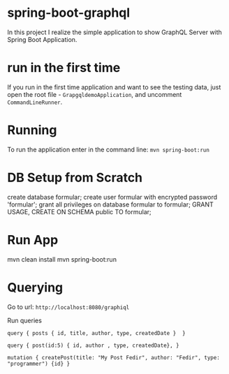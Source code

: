 # spring-boot-graphql
In this project I realize the simple application to show GraphQL Server with Spring Boot Application.

# run in the first time
If you run in the first time application and want to see the testing data, just open the root file - `GrapgqldemoApplication`, and uncomment `CommandLineRunner`.

# Running
To run the application enter in the command line: `mvn spring-boot:run`


# DB Setup from Scratch
create database formular;
create user formular  with encrypted password 'formular';
grant all privileges on database formular to formular;
GRANT USAGE, CREATE ON SCHEMA public TO formular;


# Run App
mvn clean install
mvn spring-boot:run


# Querying
Go to url:   `http://localhost:8080/graphiql`

Run         queries

`query {
    posts { id, title, author, type, createdDate } 
}
`

`
query {
    post(id:5) { id, author , type, createdDate},
}
`

`
 mutation {
     createPost(title: "My Post Fedir", author: "Fedir", type: "programmer") {id}
 }
`